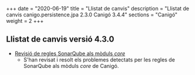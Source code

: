 +++
date        = "2020-06-19"
title       = "Llistat de canvis"
description = "Llistat de canvis canigo.persistence.jpa 2.3.0 Canigó 3.4.4"
sections    = "Canigó"
weight		= 2
+++

## Llistat de canvis versió 4.3.0

- [Revisió de regles SonarQube als mòduls _core_](/noticies/2020-06-09-Revisio_regles_SonarQube_moduls_core/)
   - S'han revisat i resolt els problemes detectats per les regles de SonarQube als mòduls _core_ de Canigó.

